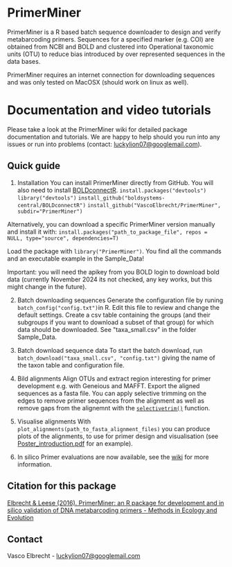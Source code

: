 # PrimerMiner

PrimerMiner is a R based batch sequence downloader to design and verify metabarcoding primers. Sequences for a specified marker (e.g. COI) are obtained from NCBI and BOLD and clustered into Operational taxonomic units (OTU) to reduce bias introduced by over represented sequences in the data bases.

PrimerMiner requires an internet connection for downloading sequences and was only tested on MacOSX (should work on linux as well). 

# Documentation and video tutorials

Please take a look at the PrimerMiner wiki for detailed package documentation and tutorials. We are happy to help should you run into any issues or run into problems (contact: luckylion07@googlemail.com).


## Quick guide

1) Installation
You can install PrimerMiner directly from GitHub. You will also need to install [BOLDconnectR](https://github.com/boldsystems-central/BOLDconnectR).
`install.packages("devtools")`
`library("devtools")`
`install_github("boldsystems-central/BOLDconnectR")`
`install_github("VascoElbrecht/PrimerMiner", subdir="PrimerMiner")`

Alternatively, you can download a specific PrimerMiner version manually and install it with:
`install.packages("path_to_package_file", repos = NULL, type="source", dependencies=T)`

Load the package with `library("PrimerMiner")`. You find all the commands and an executable example in the Sample_Data!

Important: you will need the apikey from you BOLD login to download bold data (currently November 2024 its not checked, any key works, but this might change in the future).

2) Batch downloading sequences
Generate the configuration file by runing `batch_config("config.txt")`in R. Edit this file to review and change the default settings.
Create a csv table containing the groups (and their subgroups if you want to download a subset of that group) for which data should be downloaded. See "taxa_small.csv" in the folder Sample_Data.

3) Batch download sequence data
To start the batch download, run `batch_download("taxa_small.csv", "config.txt")` giving the name of the taxon table and configuration file.

4) Bild alignments
Align OTUs and extract region interesting for primer development e.g. with Geneious and MAFFT. Export the aligned sequences as a fasta file. You can apply selective trimming on the edges to remove primer sequences from the alignment as well as remove gaps from the alignemnt with the [`selectivetrim()`](https://github.com/VascoElbrecht/PrimerMiner/wiki/4-Making-alignments-(--trimming-and-gap-removal)#remove-gaps-from-the-sequence--add-selective-trimming) function.

5) Visualise alignments
With `plot_alignments(path_to_fasta_alignment_files)` you can produce plots of the alignments, to use for primer design and visualisation (see [Poster_introduction.pdf](https://github.com/VascoElbrecht/PrimerMiner/blob/master/Poster_introduction.pdf) for an example).

6) In silico Primer evaluations are now available, see the [wiki](https://github.com/VascoElbrecht/PrimerMiner/wiki/6-Primer-evaluation-(in-silico)) for more information.

## Citation for this package

[Elbrecht & Leese (2016). PrimerMiner: an R package for development and in silico validation of DNA metabarcoding primers - Methods in Ecology and Evolution](http://onlinelibrary.wiley.com/wol1/doi/10.1111/2041-210X.12687/abstract)

## Contact

Vasco Elbrecht  - luckylion07@googlemail.com
